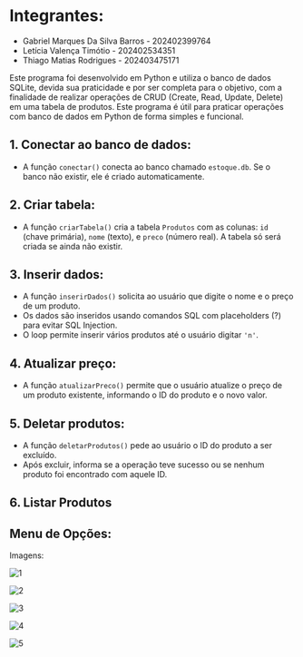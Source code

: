 # Integrantes:

* Gabriel Marques Da Silva Barros - 202402399764
* Letícia Valença Timótio - 202402534351
* Thiago Matias Rodrigues - 202403475171

Este programa foi desenvolvido em Python e utiliza o banco de dados SQLite, devida sua praticidade e por ser completa para o objetivo, com a finalidade de realizar operações de CRUD (Create, Read, Update, Delete) em uma tabela de produtos. Este programa é útil para praticar operações com banco de dados em Python de forma simples e funcional.

## 1. Conectar ao banco de dados:

* A função `conectar()` conecta ao banco chamado `estoque.db`. Se o banco não existir, ele é criado automaticamente.

## 2. Criar tabela:

* A função `criarTabela()` cria a tabela `Produtos` com as colunas: `id` (chave primária), `nome` (texto), e `preco` (número real). A tabela só será criada se ainda não existir.

## 3. Inserir dados:

* A função `inserirDados()` solicita ao usuário que digite o nome e o preço de um produto.
* Os dados são inseridos usando comandos SQL com placeholders (?) para evitar SQL Injection.
* O loop permite inserir vários produtos até o usuário digitar `'n'`.

## 4. Atualizar preço:

* A função `atualizarPreco()` permite que o usuário atualize o preço de um produto existente, informando o ID do produto e o novo valor.

## 5. Deletar produtos:

* A função `deletarProdutos()` pede ao usuário o ID do produto a ser excluído.
* Após excluir, informa se a operação teve sucesso ou se nenhum produto foi encontrado com aquele ID.

## 6. Listar Produtos

## Menu de Opções:

Imagens:

![1](https://github.com/user-attachments/assets/320f5d0a-408e-4fdd-9b85-ab5865efe2b0)

![2](https://github.com/user-attachments/assets/c890dedf-95e9-44f1-ac61-67f8de3107a9)

![3](https://github.com/user-attachments/assets/dd00fe89-00cf-4b7e-918c-aba88346b019)

![4](https://github.com/user-attachments/assets/ac310b90-6d82-44e7-a778-1dc65ff8c0cb)

![5](https://github.com/user-attachments/assets/65b2275b-b7dd-49d5-9ee6-7cbccf06c9e3)
